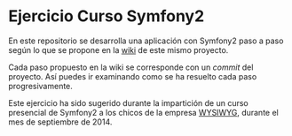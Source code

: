 Ejercicio Curso Symfony2
========================

En este repositorio se desarrolla una aplicación con Symfony2 paso a paso según lo que se propone en la
[wiki](https://github.com/juanda/CursoSf2.Ejercicio/wiki) de este mismo proyecto.

Cada paso propuesto en la wiki se corresponde con un *commit* del proyecto. Así puedes ir examinando como se ha
resuelto cada paso progresivamente.

Este ejercicio ha sido sugerido durante la impartición de un curso presencial de Symfony2 a los chicos de la empresa
[WYSIWYG](http://www.wysiwyg.net/), durante el mes de septiembre de 2014.